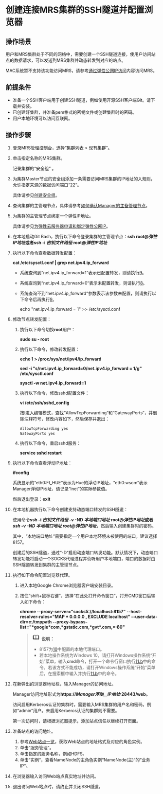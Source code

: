 # 创建连接MRS集群的SSH隧道并配置浏览器<a name="mrs_01_0363"></a>

## 操作场景<a name="s4a7e0d6307154cbf9d34b23018da2c34"></a>

用户和MRS集群处于不同的网络中，需要创建一个SSH隧道连接，使用户访问站点的数据请求，可以发送到MRS集群并动态转发到对应的站点。

MAC系统暂不支持该功能访问MRS，请参考[通过弹性公网IP访问](通过弹性公网IP访问.md)内容访问MRS。

## 前提条件<a name="s843ccc0a68604f93818fce6344af36fc"></a>

-   准备一个SSH客户端用于创建SSH隧道，例如使用开源SSH客户端Git。请下载并安装。
-   已创建好集群，并准备pem格式的密钥文件或创建集群时的密码。
-   用户本地环境可以访问互联网。

## 操作步骤<a name="seb617a071f984232a97e461b5bfffe08"></a>

1.  登录MRS管理控制台，选择“集群列表  \>  现有集群“。
2.  单击指定名称的MRS集群。

    记录集群的“安全组” 。

3.  为集群Master节点的安全组添加一条需要访问MRS集群的IP地址的入规则，允许指定来源的数据访问端口“22“。

    具体请参见[创建安全组](https://support.huaweicloud.com/usermanual-vpc/zh-cn_topic_0013748715.html)。

4.  查询集群的主管理节点，具体请参考[如何确认Manager的主备管理节点](如何确认Manager的主备管理节点.md)。
5.  为集群的主管理节点绑定一个弹性IP地址。

    具体请参见[为弹性云服务器申请和绑定弹性公网IP](https://support.huaweicloud.com/usermanual-vpc/zh-cn_topic_0013748738.html)。

6.  在本地启动Git Bash，执行以下命令登录集群的主管理节点：**ssh root@_弹性IP地址_**或者**ssh -i** _**密钥文件路径**_ **root@**_**弹性IP地址**_
7.  执行以下命令查看数据转发配置：

    **cat /etc/sysctl.conf | grep net.ipv4.ip\_forward**

    -   系统查询到“net.ipv4.ip\_forward=1“表示已配置转发，则请执行[9](#l443dc566475c459399c4e15787485276)。
    -   系统查询到“net.ipv4.ip\_forward=0“表示未配置转发，则请执行[8](#l116ba5c37fe940bc8218c6e3989bfa2a)。
    -   系统查询不到“net.ipv4.ip\_forward“参数表示该参数未配置，则请执行以下命令后再执行[9](#l443dc566475c459399c4e15787485276)。

        echo "net.ipv4.ip\_forward = 1" \>\> /etc/sysctl.conf

8.  <a name="l116ba5c37fe940bc8218c6e3989bfa2a"></a>修改节点转发配置：
    1.  执行以下命令切换**root**用户：

        **sudo su - root**

    2.  执行以下命令，修改转发配置：

        **echo 1 \> /proc/sys/net/ipv4/ip\_forward**

        **sed -i "s/net.ipv4.ip\_forward=0/net.ipv4.ip\_forward = 1/g" /etc/sysctl.conf**

        **sysctl -w net.ipv4.ip\_forward=1**

    3.  执行以下命令，修改sshd配置文件：

        **vi /etc/ssh/sshd\_config**

        按I进入编辑模式，查找“AllowTcpForwarding“和“GatewayPorts“，并删除注释符号，修改内容如下，然后保存并退出：

        ```
        AllowTcpForwarding yes
        GatewayPorts yes
        ```

    4.  执行以下命令，重启sshd服务：

        **service sshd restart**

9.  <a name="l443dc566475c459399c4e15787485276"></a>执行以下命令查看浮动IP地址：

    **ifconfig**

    系统显示的“eth0:FI\_HUE“表示为Hue的浮动IP地址，“eth0:wsom“表示Manager浮动IP地址，请记录“inet“的实际参数值。

    然后退出登录：**exit**

10. <a name="lcf3e5d4b24e645bdbb9a0100a0dca09d"></a>在本地机器执行以下命令创建支持动态端口转发的SSH隧道：

    使用命令**ssh -i** **_密钥文件路径_  -v -ND** _**本地端口地址**_ **root@_弹性IP地址_**或者**_ssh -v -ND 本地端口地址 root@弹性IP地址_**，然后输入创建集群时的密码。

    其中，“本地端口地址“需要指定一个用户本地环境未被使用的端口，建议选择8157。

    创建后的SSH隧道，通过“-D“启用动态端口转发功能。默认情况下，动态端口转发功能将启动一个SOCKS代理进程并侦听用户本地端口，端口的数据将由SSH隧道转发到集群的主管理节点。

11. 执行如下命令配置浏览器代理。
    1.  进入本地Google Chrome浏览器客户端安装目录。
    2.  <a name="l2d621fbf73a04b28a135923e3a74a4f3"></a>按住“shift+鼠标右键”，选择“在此处打开命令窗口”，打开CMD窗口后输入如下命令：

        **chrome --proxy-server="socks5://localhost:8157" --host-resolver-rules="MAP \* 0.0.0.0 , EXCLUDE localhost" --user-data-dir=c:/tmppath --proxy-bypass-list="\*google\*com,\*gstatic.com,\*gvt\*.com,\*:80"**

        >![](public_sys-resources/icon-note.gif) **说明：** 
        >-   8157为[10](#lcf3e5d4b24e645bdbb9a0100a0dca09d)中配置的本地代理端口。
        >-   若本地操作系统为Windows 10，请打开Windows操作系统“开始”菜单，输入**cmd**命令，打开一个命令行窗口执行[11.b](#l2d621fbf73a04b28a135923e3a74a4f3)中的命令。若该方式不能成功，请打开Windows操作系统“开始”菜单后，在搜索框中输入并执行[11.b](#l2d621fbf73a04b28a135923e3a74a4f3)中的命令。


12. 在新弹出的浏览器地址栏，输入Manager的访问地址。

    Manager访问地址形式为**https://_Manager浮动__IP地址_:28443/web。**

    访问启用Kerberos认证的集群时，需要输入MRS集群的用户名和密码，例如“admin”用户。未启用Kerberos认证的集群则不需要。

    第一次访问时，请根据浏览器提示，添加站点信任以继续打开页面。

13. 准备站点的访问地址。
    1.  参考[Web站点一览](开源组件Web站点.md#sd893f53bb0b2400a8fe79f43dd2b7cf8)，获取Web站点的地址格式及对应的角色实例。
    2.  单击“服务管理“。
    3.  单击指定的服务名称，例如HDFS。
    4.  单击“实例“，查看NameNode的主角色实例“NameNode\(主\)“的“业务IP“。

14. 在浏览器输入访问Web站点真实地址并访问。
15. 退出访问Web站点时，请终止并关闭SSH隧道。

